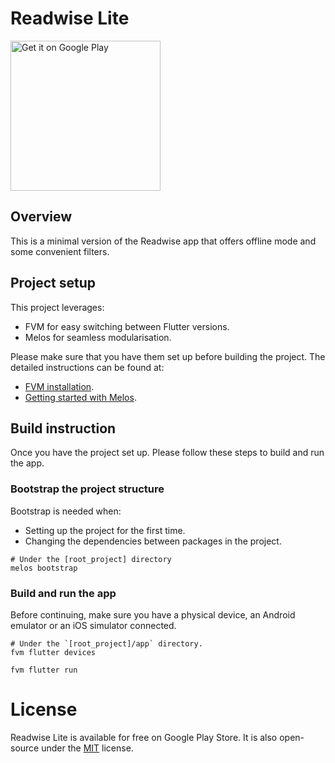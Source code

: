 # Readwise Lite

<a href='https://play.google.com/store/apps/details?id=com.rdev.readwise_lite'><img alt='Get it on Google Play' src='https://play.google.com/intl/en_us/badges/images/generic/en_badge_web_generic.png' width=240/></a>

## Overview

This is a minimal version of the Readwise app that offers offline mode and some convenient filters.

## Project setup

This project leverages:

- FVM for easy switching between Flutter versions.
- Melos for seamless modularisation.

Please make sure that you have them set up before building the project. The detailed instructions can be found at:

- [FVM installation](https://fvm.app/docs/getting_started/overview).
- [Getting started with Melos](https://melos.invertase.dev/getting-started).

## Build instruction

Once you have the project set up. Please follow these steps to build and run the app.

### Bootstrap the project structure

Bootstrap is needed when:

- Setting up the project for the first time.
- Changing the dependencies between packages in the project.

```shell
# Under the [root_project] directory
melos bootstrap
```

### Build and run the app

Before continuing, make sure you have a physical device, an Android emulator or an iOS simulator connected.

```shell
# Under the `[root_project]/app` directory.
fvm flutter devices

fvm flutter run
```

# License

Readwise Lite is available for free on Google Play Store. It is also open-source under
the [MIT](https://github.com/rockiedo/readwise-lite/blob/master/LICENSE) license.
